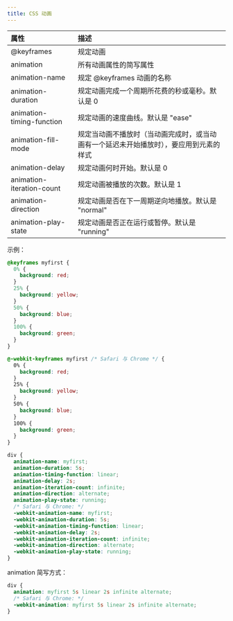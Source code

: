 ```yaml
---
title: CSS 动画
---
```


| 属性                      | 描述                                                                                   |
| :------------------------ | :------------------------------------------------------------------------------------- |
| @keyframes                | 规定动画                                                                               |
| animation                 | 所有动画属性的简写属性                                                                 |
| animation-name            | 规定 @keyframes 动画的名称                                                             |
| animation-duration        | 规定动画完成一个周期所花费的秒或毫秒。默认是 0                                         |
| animation-timing-function | 规定动画的速度曲线。默认是 "ease"                                                      |
| animation-fill-mode       | 规定当动画不播放时（当动画完成时，或当动画有一个延迟未开始播放时），要应用到元素的样式 |
| animation-delay           | 规定动画何时开始。默认是 0                                                             |
| animation-iteration-count | 规定动画被播放的次数。默认是 1                                                         |
| animation-direction       | 规定动画是否在下一周期逆向地播放。默认是 "normal"                                      |
| animation-play-state      | 规定动画是否正在运行或暂停。默认是 "running"                                           |

示例：

```css
@keyframes myfirst {
  0% {
    background: red;
  }
  25% {
    background: yellow;
  }
  50% {
    background: blue;
  }
  100% {
    background: green;
  }
}

@-webkit-keyframes myfirst /* Safari 与 Chrome */ {
  0% {
    background: red;
  }
  25% {
    background: yellow;
  }
  50% {
    background: blue;
  }
  100% {
    background: green;
  }
}

div {
  animation-name: myfirst;
  animation-duration: 5s;
  animation-timing-function: linear;
  animation-delay: 2s;
  animation-iteration-count: infinite;
  animation-direction: alternate;
  animation-play-state: running;
  /* Safari 与 Chrome: */
  -webkit-animation-name: myfirst;
  -webkit-animation-duration: 5s;
  -webkit-animation-timing-function: linear;
  -webkit-animation-delay: 2s;
  -webkit-animation-iteration-count: infinite;
  -webkit-animation-direction: alternate;
  -webkit-animation-play-state: running;
}
```

animation 简写方式：

```css
div {
  animation: myfirst 5s linear 2s infinite alternate;
  /* Safari 与 Chrome: */
  -webkit-animation: myfirst 5s linear 2s infinite alternate;
}
```
